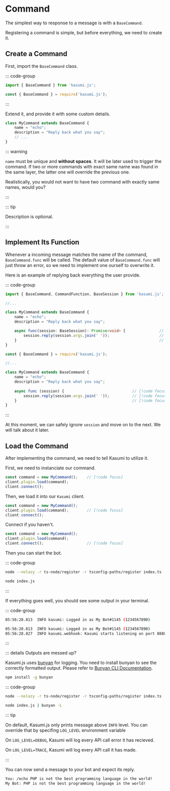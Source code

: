 # Command

The simplest way to response to a message is with a `BaseCommand`.

Registering a command is simple, but before everything, we need to create it.

## Create a Command

First, import the `BaseCommand` class.

::: code-group

```typescript [index.ts]
import { BaseCommand } from 'kasumi.js';
```

```javascript [index.js]
const { BaseCommand } = require('kasumi.js');
```

:::

Extend it, and provide it with some custom details.

```typescript
class MyCommand extends BaseCommand {
    name = "echo";
    description = "Reply back what you say";
    // ...
}
```

::: warning

`name` must be unique and **without spaces**. It will be later used to trigger the command. If two or more commands with exact same name was found in the same layer, the latter one will override the previous one.

Realistically, you would not want to have two command with exactly same names, would you?

:::

::: tip

Description is optional.

:::

## Implement Its Function

Whenever a incoming message matches the name of the command, `BaseCommand.func` will be called. The default value of `BaseCommand.func` will just throw an error, so we need to implement one ourself to overwrite it.

Here is an example of replying back everything the user provide.

::: code-group

```typescript [index.ts]
import { BaseCommand, CommandFunction, BaseSession } from 'kasumi.js';

//...

class MyCommand extends BaseCommand {
    name = "echo";
    description = "Reply back what you say";

    async func(session: BaseSession): Promise<void> {               // [!code focus]
        session.reply(session.args.join(' '));                      // [!code focus]
    }                                                               // [!code focus]
}
```

```javascript [index.js]
const { BaseCommand } = require('kasumi.js');

//...

class MyCommand extends BaseCommand {
    name = "echo";
    description = "Reply back what you say";
    
    async func (session) {                              // [!code focus]
        session.reply(session.args.join(' '));          // [!code focus]
    }                                                   // [!code focus]
}
```

:::

At this moment, we can safely ignore `session` and move on to the next. We will talk about it later.

## Load the Command

After implementing the command, we need to tell Kasumi to utilize it.

First, we need to instanciate our command.

```typescript
const command = new MyCommand();    // [!code focus]
client.plugin.load(command);
client.connect();
```

Then, we load it into our `Kasumi` client.

```typescript
const command = new MyCommand();
client.plugin.load(command);        // [!code focus]
client.connect();
```

Connect if you haven't.

```typescript
const command = new MyCommand();
client.plugin.load(command);        
client.connect();                   // [!code focus]
```

Then you can start the bot.

::: code-group

```sh [TypeScript]
node --nolazy -r ts-node/register -r tsconfig-paths/register index.ts
```

```sh [JavaScript]
node index.js
```

:::

If everything goes well, you should see some output in your terminal.

::: code-group

```sh [WebSocket]
05:56:28.813  INFO kasumi: Logged in as My Bot#1145 (1234567890)
```

```sh [WebHook]
05:56:28.813  INFO kasumi: Logged in as My Bot#1145 (1234567890)
05:56:28.827  INFO kasumi.webhook: Kasumi starts listening on port 8888
```

:::

::: details Outputs are messed up?

Kasumi.js uses [bunyan](https://github.com/trentm/node-bunyan) for logging. You need to install bunyan to see the correctly formatted output. Please refer to [Bunyan CLI Documentation](https://github.com/trentm/node-bunyan#cli-usage).

```sh
npm install -g bunyan
```

::: code-group

```sh [TypeScript]
node --nolazy -r ts-node/register -r tsconfig-paths/register index.ts | bunyan -L
```

```sh [JavaScript]
node index.js | bunyan -L
```

::: tip

On default, Kasumi.js only prints message above `INFO` level. You can override that by specifing `LOG_LEVEL` environment variable

On `LOG_LEVEL=DEBUG`, Kasumi will log every API call error it has recieved.

On `LOG_LEVEL=TRACE`, Kasumi will log every API call it has made.

:::

You can now send a message to your bot and expect its reply.

```txt
You: /echo PHP is not the best programming language in the world!
My Bot: PHP is not the best programming language in the world!
```
